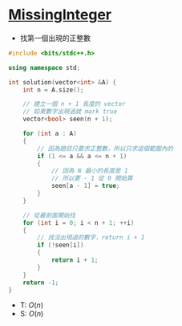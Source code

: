 # [MissingInteger](https://app.codility.com/programmers/lessons/4-counting_elements/missing_integer/)

- 找第一個出現的正整數

```cpp
#include <bits/stdc++.h>

using namespace std;

int solution(vector<int> &A) {
    int n = A.size();

    // 建立一個 n + 1 長度的 vector
    // 如果數字出現過就 mark true
    vector<bool> seen(n + 1);

    for (int a : A)
    {
        // 因為題目只要求正整數，所以只求這個範圍內的
        if (1 <= a && a <= n + 1)
        {
            // 因為 N 最小的長度是 1
            // 所以要 - 1 從 0 開始算
            seen[a - 1] = true;
        }
    }

    // 從最前面開始找
    for (int i = 0; i < n + 1; ++i)
    {
        // 找沒出現過的數字，return i + 1
        if (!seen[i])
        {
            return i + 1;
        }
    }
    return -1;
}
```

- T: $O(n)$
- S: $O(n)$
